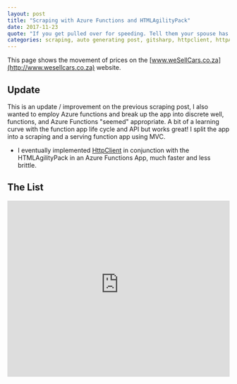 ```yaml
---
layout: post 
title: "Scraping with Azure Functions and HTMLAgilityPack" 
date: 2017-11-23
quote: "If you get pulled over for speeding. Tell them your spouse has diarrhoea. — Phil Dunphy [Phil’s - osophy]"
categories: scraping, auto generating post, gitsharp, httpclient, httpAgilityPack, azure functions
---
```

This page shows the movement of prices on the [www.weSellCars.co.za](http://www.wesellcars.co.za) website.

## Update

This is an update / improvement on the previous scraping post, I also wanted to employ Azure functions and break up the app into discrete well, functions, and Azure Functions "seemed" appropriate. A bit of a learning curve with the function app life cycle and API but works great! I split the app into a scraping and a serving function app using MVC.

* I eventually implemented [HttpClient](https://msdn.microsoft.com/en-us/library/system.net.http.httpclient(v=vs.118).aspx) in conjunction with the HTMLAgilityPack in an Azure Functions App, much faster and less brittle.

<script>
  function resizeIframe(obj) {
    obj.style.height = obj.contentWindow.document.body.scrollHeight + 'px';
  }
</script>
## The List
<iframe frameborder="0" onload="resizeIframe(this)" 
style="max-width: 100%; width: 100% ;border-width: 0px; height: 400px; vertical-align: middle;"	src="https://exposewesellcars.azurewebsites.net/api/ExposeHtml?code=Pb38/cyv8YxMMFR4VMKOcyHdun8gK7MafQq3lGQWppO9zkNTJv8/xA==">
</iframe>

	